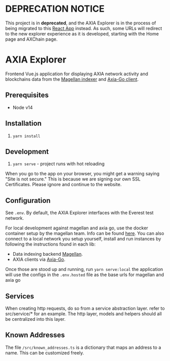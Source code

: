 # DEPRECATION NOTICE

This project is in **deprecated**, and the AXIA Explorer is in the process of being migrated to this [React App](https://github.com/AxiaCoin/explorer-v2) instead. As such, some URLs will redirect to the new explorer experience as it is developed, starting with the Home page and AXChain page.

# AXIA Explorer

Frontend Vue.js application for displaying AXIA network activity and blockchains data from the [Magellan indexer](https://github.com/AxiaCoin/magellan) and [Axia-Go client](https://github.com/AxiaCoin/gecko).

## Prerequisites

-   Node v14

## Installation

1. `yarn install`

## Development

1. `yarn serve` - project runs with hot reloading

When you go to the app on your browser, you might get a warning saying "Site is not secure." This is because we are signing our own SSL Certificates. Please ignore and continue to the website.

## Configuration

See `.env`. By default, the AXIA Explorer interfaces with the Everest test network.

For local development against magellan and axia go, use the docker container setup by the magellan team. Info can be
found [here](https://github.com/AxiaCoin/magellan#quick-start-with-standalone-mode). You can also connect to a local network you setup yourself, install and run
instances by following the instructions found in each lib:

-   Data indexing backend [Magellan](https://github.com/AxiaCoin/magellan).
-   AXIA clients via [Axia-Go](https://github.com/AxiaCoin/gecko).

Once those are stood up and running, run `yarn serve:local` the application will use the configs in the `.env.hosted` file as the base urls for magellan and axia go

## Services

When creating http requests, do so from a service abstraction layer. refer to src/service/\* for an example. The http layer, models and helpers should all be centralized into this layer.

## Known Addresses

The file `/src/known_addresses.ts` is a dictionary that maps an address to a name. This can be customized freely.
